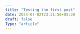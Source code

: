 ```yaml
---
title: "Testing the first post"
date: 2024-07-02T23:31:56+05:30
draft: false
Type: "article"
---
```


